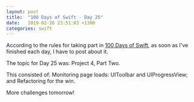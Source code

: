```yaml
---
layout: post
title:  "100 Days of Swift - Day 25"
date:   2019-02-26 23:51:03 +1300
categories: swift
---
```

According to the rules for taking part in [100 Days of Swift](https://www.hackingwithswift.com/100), as soon as I've finished each day, I have to post about it.

The topic for Day 25 was: Project 4, Part Two.

This consisted of: Monitoring page loads: UIToolbar and UIProgressView; and Refactoring for the win.

More challenges tomorrow!

